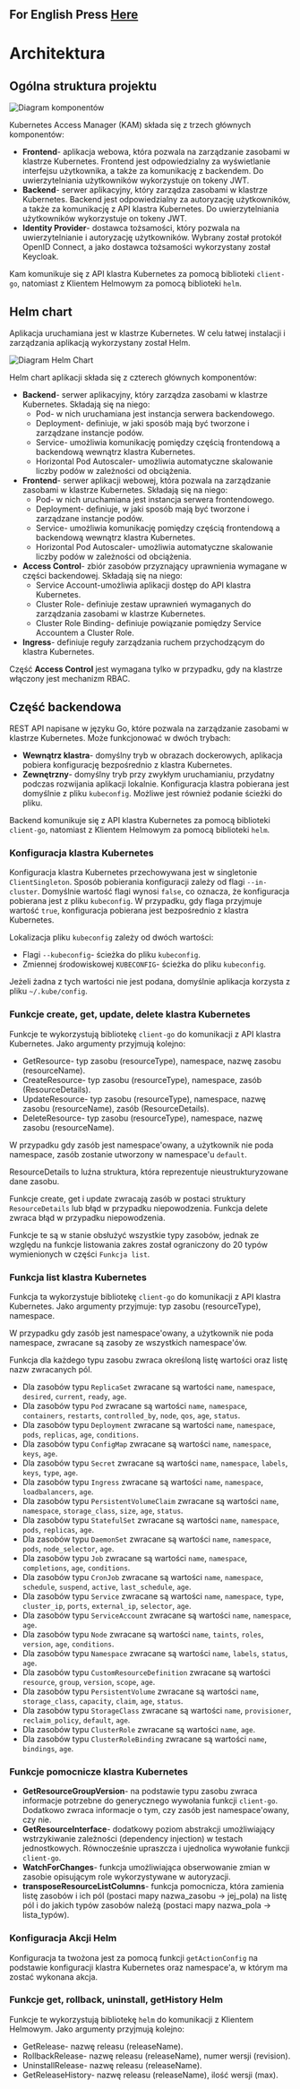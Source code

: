 ## For English Press [Here]()

# Architektura

## Ogólna struktura projektu
![Diagram komponentów](images/component_diagram.png)

Kubernetes Access Manager (KAM) składa się z trzech głównych komponentów:
- **Frontend**- aplikacja webowa, która pozwala na zarządzanie zasobami w klastrze Kubernetes. 
Frontend jest odpowiedzialny za wyświetlanie interfejsu użytkownika, a także za komunikację z backendem.
Do uwierzytelniania użytkowników wykorzystuje on tokeny JWT.
- **Backend**- serwer aplikacyjny, który zarządza zasobami w klastrze Kubernetes.
Backend jest odpowiedzialny za autoryzację użytkowników, a także za komunikację z API klastra Kubernetes.
Do uwierzytelniania użytkowników wykorzystuje on tokeny JWT.
- **Identity Provider**- dostawca tożsamości, który pozwala na uwierzytelnianie i autoryzację użytkowników.
Wybrany został protokół OpenID Connect, a jako dostawca tożsamości wykorzystany został Keycloak.

Kam komunikuje się z API klastra Kubernetes za pomocą biblioteki `client-go`, natomiast z Klientem Helmowym za pomocą biblioteki `helm`.

## Helm chart
Aplikacja uruchamiana jest w klastrze Kubernetes. W celu łatwej instalacji i zarządzania aplikacją wykorzystany został Helm.

![Diagram Helm Chart](images/helm_chart.png)

Helm chart aplikacji składa się z czterech głównych komponentów:
- **Backend**- serwer aplikacyjny, który zarządza zasobami w klastrze Kubernetes. Składają się na niego:
    - Pod- w nich uruchamiana jest instancja serwera backendowego.
    - Deployment- definiuje, w jaki sposób mają być tworzone i zarządzane instancje podów.
    - Service- umożliwia komunikację pomiędzy częścią frontendową a backendową wewnątrz klastra Kubernetes.
    - Horizontal Pod Autoscaler- umożliwia automatyczne skalowanie liczby podów w zależności od obciążenia.
- **Frontend**- serwer aplikacji webowej, która pozwala na zarządzanie zasobami w klastrze Kubernetes. Składają się na niego:
    - Pod- w nich uruchamiana jest instancja serwera frontendowego.
    - Deployment- definiuje, w jaki sposób mają być tworzone i zarządzane instancje podów.
    - Service- umożliwia komunikację pomiędzy częścią frontendową a backendową wewnątrz klastra Kubernetes.
    - Horizontal Pod Autoscaler- umożliwia automatyczne skalowanie liczby podów w zależności od obciążenia.
- **Access Control**- zbiór zasobów przyznający uprawnienia wymagane w części backendowej. Składają się na niego:
    - Service Account-umożliwia aplikacji dostęp do API klastra Kubernetes.
    - Cluster Role- definiuje zestaw uprawnień wymaganych do zarządzania zasobami w klastrze Kubernetes.
    - Cluster Role Binding- definiuje powiązanie pomiędzy Service Accountem a Cluster Role.
- **Ingress**- definiuje reguły zarządzania ruchem przychodzącym do klastra Kubernetes.

Część **Access Control** jest wymagana tylko w przypadku, gdy na klastrze włączony jest mechanizm RBAC.

## Część backendowa
REST API napisane w języku Go, które pozwala na zarządzanie zasobami w klastrze Kubernetes.
Może funkcjonować w dwóch trybach:
- **Wewnątrz klastra**- domyślny tryb w obrazach dockerowych, aplikacja pobiera konfigurację bezpośrednio z klastra Kubernetes.
- **Zewnętrzny**- domyślny tryb przy zwykłym uruchamianiu, przydatny podczas rozwijania aplikacji lokalnie. Konfiguracja klastra pobierana jest domyślnie z pliku `kubeconfig`.
Możliwe jest również podanie ścieżki do pliku.

Backend komunikuje się z API klastra Kubernetes za pomocą biblioteki `client-go`, natomiast z Klientem Helmowym za pomocą biblioteki `helm`.

### Konfiguracja klastra Kubernetes
Konfiguracja klastra Kubernetes przechowywana jest w singletonie `ClientSingleton`. Sposób pobierania konfiguracji zależy od flagi `--in-cluster`. 
Domyślnie wartość flagi wynosi `false`, co oznacza, że konfiguracja pobierana jest z pliku `kubeconfig`.
W przypadku, gdy flaga przyjmuje wartość `true`, konfiguracja pobierana jest bezpośrednio z klastra Kubernetes.

Lokalizacja pliku `kubeconfig` zależy od dwóch wartości:
- Flagi `--kubeconfig`- ścieżka do pliku `kubeconfig`.
- Zmiennej środowiskowej `KUBECONFIG`- ścieżka do pliku `kubeconfig`.

Jeżeli żadna z tych wartości nie jest podana, domyślnie aplikacja korzysta z pliku `~/.kube/config`.

### Funkcje create, get, update, delete klastra Kubernetes
Funkcje te wykorzystują bibliotekę `client-go` do komunikacji z API klastra Kubernetes. Jako argumenty przyjmują kolejno:
- GetResource- typ zasobu (resourceType), namespace, nazwę zasobu (resourceName).
- CreateResource- typ zasobu (resourceType), namespace, zasób (ResourceDetails).
- UpdateResource- typ zasobu (resourceType), namespace, nazwę zasobu (resourceName), zasób (ResourceDetails).
- DeleteResource- typ zasobu (resourceType), namespace, nazwę zasobu (resourceName).

W przypadku gdy zasób jest namespace'owany, a użytkownik nie poda namespace, zasób zostanie utworzony w namespace'u `default`.

ResourceDetails to luźna struktura, która reprezentuje nieustrukturyzowane dane zasobu.

Funkcje create, get i update zwracają zasób w postaci struktury `ResourceDetails` lub błąd w przypadku niepowodzenia. Funkcja delete zwraca błąd w przypadku niepowodzenia.

Funkcje te są w stanie obsłużyć wszystkie typy zasobów, jednak ze względu na funkcje listowania zakres został ograniczony do 20 typów wymienionych w części `Funkcja list`.

### Funkcja list klastra Kubernetes
Funkcja ta wykorzystuje bibliotekę `client-go` do komunikacji z API klastra Kubernetes. 
Jako argumenty przyjmuje: typ zasobu (resourceType), namespace.

W przypadku gdy zasób jest namespace'owany, a użytkownik nie poda namespace, zwracane są zasoby ze wszystkich namespace'ów.

Funkcja dla każdego typu zasobu zwraca określoną listę wartości oraz listę nazw zwracanych pól.
- Dla zasobów typu `ReplicaSet` zwracane są wartości `name`, `namespace`, `desired`, `current`, `ready`, `age`.
- Dla zasobów typu `Pod` zwracane są wartości `name`, `namespace`, `containers`, `restarts`, `controlled_by`, `node`, `qos`, `age`, `status`.
- Dla zasobów typu `Deployment` zwracane są wartości `name`, `namespace`, `pods`, `replicas`, `age`, `conditions`.
- Dla zasobów typu `ConfigMap` zwracane są wartości `name`, `namespace`, `keys`, `age`.
- Dla zasobów typu `Secret` zwracane są wartości `name`, `namespace`, `labels`, `keys`, `type`, `age`.
- Dla zasobów typu `Ingress` zwracane są wartości `name`, `namespace`, `loadbalancers`, `age`.
- Dla zasobów typu `PersistentVolumeClaim` zwracane są wartości `name`, `namespace`, `storage_class`, `size`, `age`, `status`.
- Dla zasobów typu `StatefulSet` zwracane są wartości `name`, `namespace`, `pods`, `replicas`, `age`.
- Dla zasobów typu `DaemonSet` zwracane są wartości `name`, `namespace`, `pods`, `node_selector`, `age`.
- Dla zasobów typu `Job` zwracane są wartości `name`, `namespace`, `completions`, `age`, `conditions`.
- Dla zasobów typu `CronJob` zwracane są wartości `name`, `namespace`, `schedule`, `suspend`, `active`, `last_schedule`, `age`.
- Dla zasobów typu `Service` zwracane są wartości `name`, `namespace`, `type`, `cluster_ip`, `ports`, `external_ip`, `selector`, `age`.
- Dla zasobów typu `ServiceAccount` zwracane są wartości `name`, `namespace`, `age`.
- Dla zasobów typu `Node` zwracane są wartości `name`, `taints`, `roles`, `version`, `age`, `conditions`.
- Dla zasobów typu `Namespace` zwracane są wartości `name`, `labels`, `status`, `age`.
- Dla zasobów typu `CustomResourceDefinition` zwracane są wartości `resource`, `group`, `version`, `scope`, `age`.
- Dla zasobów typu `PersistentVolume` zwracane są wartości `name`, `storage_class`, `capacity`, `claim`, `age`, `status`.
- Dla zasobów typu `StorageClass` zwracane są wartości `name`, `provisioner`, `reclaim_policy`, `default`, `age`.
- Dla zasobów typu `ClusterRole` zwracane są wartości `name`, `age`.
- Dla zasobów typu `ClusterRoleBinding` zwracane są wartości `name`, `bindings`, `age`.

### Funkcje pomocnicze klastra Kubernetes
- **GetResourceGroupVersion**- na podstawie typu zasobu zwraca informacje potrzebne do generycznego wywołania funkcji `client-go`.
Dodatkowo zwraca informacje o tym, czy zasób jest namespace'owany, czy nie.
- **GetResourceInterface**- dodatkowy poziom abstrakcji umożliwiający wstrzykiwanie zależności (dependency injection) w testach jednostkowych.
Równocześnie upraszcza i ujednolica wywołanie funkcji `client-go`.
- **WatchForChanges**- funkcja umożliwiająca obserwowanie zmian w zasobie opisującym role wykorzystywane w autoryzacji.
- **transposeResourceListColumns**- funkcja pomocnicza, która zamienia listę zasobów i ich pól (postaci mapy nazwa_zasobu -> jej_pola) na listę pól i do jakich typów zasobów należą (postaci mapy nazwa_pola -> lista_typów).

### Konfiguracja Akcji Helm
Konfiguracja ta twożona jest za pomocą funkcji `getActionConfig` na podstawie konfiguracji klastra Kubernetes oraz namespace'a, w którym ma zostać wykonana akcja.

### Funkcje get, rollback, uninstall, getHistory Helm
Funkcje te wykorzystują bibliotekę `helm` do komunikacji z Klientem Helmowym. Jako argumenty przyjmują kolejno:
- GetRelease- nazwę releasu (releaseName).
- RollbackRelease- nazwę releasu (releaseName), numer wersji (revision).
- UninstallRelease- nazwę releasu (releaseName).
- GetReleaseHistory- nazwę releasu (releaseName), ilość wersji (max).

